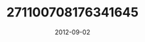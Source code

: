 ---
title: "271100708176341645"
image: "2012-09-02 08.15.44 271100708176341645_46248401"
date: "2012-09-02"
type: "photo"
---